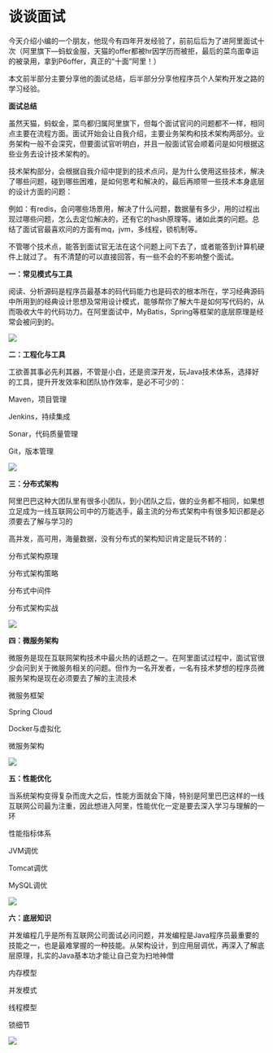 # 谈谈面试

今天介绍小编的一个朋友，他现今有四年开发经验了，前前后后为了进阿里面试十次（阿里旗下—蚂蚁金服，天猫的offer都被hr因学历而被拒，最后的菜鸟面幸运的被录用，拿到P6offer，真正的“十面”阿里！）

本文前半部分主要分享他的面试总结，后半部分分享他程序员个人架构开发之路的学习经验。

**面试总结**

虽然天猫，蚂蚁金，菜鸟都归属阿里旗下，但每个面试官问的问题都不一样，相同点主要在流程方面。面试开始会让自我介绍，主要业务架构和技术架构两部分。业务架构一般不会深究，但要面试官听明白，并且一般面试官会顺着问是如何根据这些业务去设计技术架构的。

技术架构部分，会根据自我介绍中提到的技术点问，是为什么使用这些技术，解决了哪些问题，碰到哪些困难，是如何思考和解决的，最后再顺带一些技术本身底层的设计方面的问题：

例如：有redis，会问哪些场景用，解决了什么问题，数据量有多少，用的过程出现过哪些问题，怎么去定位解决的，还有它的hash原理等。诸如此类的问题。总结了面试官最喜欢问的方面有mq，jvm，多线程，锁机制等。

不管哪个技术点，能答到面试官无法在这个问题上问下去了，或者能答到计算机硬件上就过了。 有不清楚的可以直接回答，有一些不会的不影响整个面试。

**一：常见模式与工具**

阅读、分析源码是程序员最基本的码代码能力也是码农的根本所在，学习经典源码中所用到的经典设计思想及常用设计模式，能够帮你了解大牛是如何写代码的，从而吸收大牛的代码功力。在阿里面试中，MyBatis，Spring等框架的底层原理是经常会被问到的。

![](0.8458594375074326-20220205153453-q2m9ldv.png)

**二：工程化与工具**

工欲善其事必先利其器，不管是小白，还是资深开发，玩Java技术体系，选择好的工具，提升开发效率和团队协作效率，是必不可少的：

Maven，项目管理

Jenkins，持续集成

Sonar，代码质量管理

Git，版本管理

![](0.5388424532528049-20220205153453-jvo9r14.png)

**三：分布式架构**

阿里巴巴这种大团队里有很多小团队，到小团队之后，做的业务都不相同，如果想立足成为一线互联网公司中的万能选手，最主流的分布式架构中有很多知识都是必须要去了解与学习的

高并发，高可用，海量数据，没有分布式的架构知识肯定是玩不转的：

分布式架构原理

分布式架构策略

分布式中间件

分布式架构实战

![](0.4416689308875681-20220205153453-yjrklto.png)

**四：微服务架构**

微服务是现在互联网架构技术中最火热的话题之一。在阿里面试过程中，面试官很少会问到关于微服务相关的问题。但作为一名开发者，一名有技术梦想的程序员微服务架构是现在必须要去了解的主流技术

微服务框架

Spring Cloud

Docker与虚拟化

微服务架构

![](0.7891063544864587-20220205153453-nxm3hqe.png)

**五：性能优化**

当系统架构变得复杂而庞大之后，性能方面就会下降，特别是阿里巴巴这样的一线互联网公司最为注重，因此想进入阿里，性能优化一定是要去深入学习与理解的一环

性能指标体系

JVM调优

Tomcat调优

MySQL调优

![](0.7444332163906675-20220205153453-usa2920.png)

**六：底层知识**

并发编程几乎是所有互联网公司面试必问问题，并发编程是Java程序员最重要的技能之一，也是最难掌握的一种技能。从架构设计，到应用层调优，再深入了解底层原理，扎实的Java基本功才能让自己变为扫地神僧

内存模型

并发模式

线程模型

锁细节

![](0.5910151753064934-20220205153453-3nqdbzx.png)
